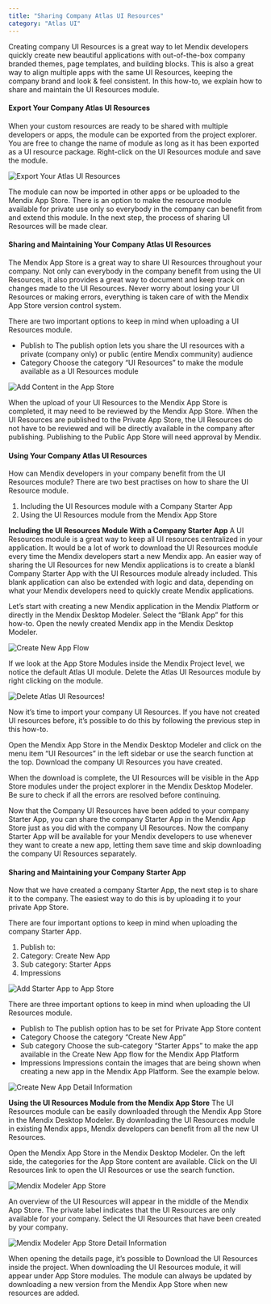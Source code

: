 ```yaml
---
title: "Sharing Company Atlas UI Resources"
category: "Atlas UI"
---
```


Creating company UI Resources is a great way to let Mendix developers quickly create new beautiful applications with out-of-the-box company branded themes, page templates, and building blocks. This is also a great way to align multiple apps with the same UI Resources, keeping the company brand and look & feel consistent. In this how-to, we explain how to share and maintain the UI Resources module.

#### Export Your Company Atlas UI Resources

When your custom resources are ready to be shared with multiple developers or apps, the module can be exported from the project explorer. You are free to change the name of module as long as it has been exported as a UI resource package. Right-click on the UI Resources module and save the module.

![Export Your Atlas UI Resources](attachments/howto/sharing_export_uiresources.png)

The module can now be imported in other apps or be uploaded to the Mendix App Store. There is an option to make the resource module available for private use only so everybody in the company can benefit from and extend this module. In the next step, the process of sharing UI Resources will be made clear.

#### Sharing and Maintaining Your Company Atlas UI Resources

The Mendix App Store is a great way to share UI Resources throughout your company. Not only can everybody in the company benefit from using the UI Resources, it also provides a great way to document and keep track on changes made to the UI Resources. Never worry about losing your UI Resources or making errors, everything is taken care of with the Mendix App Store version control system.

There are two important options to keep in mind when uploading a UI Resources module.

* Publish to
  The publish option lets you share the UI resources with a private (company only) or public (entire Mendix community) audience
* Category
  Choose the category “UI Resources” to make the module available as a UI Resources module

![Add Content in the App Store](attachments/howto/sharing_appstore_addcontent.png)

When the upload of your UI Resources to the Mendix App Store is completed, it may need to be reviewed by the Mendix App Store. When the UI Resources are published to the Private App Store, the UI Resources do not have to be reviewed and will be directly available in the company after publishing. Publishing to the Public App Store will need approval by Mendix.

#### Using Your Company Atlas UI Resources

How can Mendix developers in your company benefit from the UI Resources module? There are two best practises on how to share the UI Resource module.

1. Including the UI Resources module with a Company Starter App
2. Using the UI Resources module from the Mendix App Store

__Including the UI Resources Module With a Company Starter App__
A UI Resources module is a great way to keep all UI resources centralized in your application. It would be a lot of work to download the UI Resources module every time the Mendix developers start a new Mendix app. An easier way of sharing the UI Resources for new Mendix applications is to create a blankl Company Starter App with the UI Resources module already included. This blank application can also be extended with logic and data, depending on what your Mendix developers need to quickly create Mendix applications.

Let’s start with creating a new Mendix application in the Mendix Platform or directly in the Mendix Desktop Modeler. Select the “Blank App” for this how-to. Open the newly created Mendix app in the Mendix Desktop Modeler.

![Create New App Flow](attachments/howto/sharing_createnewapp.png)

If we look at the App Store Modules inside the Mendix Project level, we notice the default Atlas UI module. Delete the Atlas UI Resources module by right clicking on the module.

![Delete Atlas UI Resources](attachments/howto/sharing_delete_module.png)!

Now it’s time to import your company UI Resources. If you have not created UI resources before, it’s possible to do this by following the previous step in this how-to.

Open the Mendix App Store in the Mendix Desktop Modeler and click on the menu item “UI Resources” in the left sidebar or use the search function at the top. Download the company UI Resources you have created.

When the download is complete, the UI Resources will be visible in the App Store modules under the project explorer in the Mendix Desktop Modeler. Be sure to check if all the errors are resolved before continuing.

Now that the Company UI Resources have been added to your company Starter App, you can share the company Starter App in the Mendix App Store just as you did with the company UI Resources. Now the company Starter App will be available for your Mendix developers to use whenever they want to create a new app, letting them save time and skip downloading the company UI Resources separately.

#### Sharing and Maintaining your Company Starter App

Now that we have created a company Starter App, the next step is to share it to the company. The easiest way to do this is by uploading it to your private App Store.

There are four important options to keep in mind when uploading the company Starter App.

1. Publish to:
2. Category: Create New App
3. Sub category: Starter Apps
4. Impressions

![Add Starter App to App Store](attachments/howto/sharing_appstore_addcontent_starterapp.png)

There are three important options to keep in mind when uploading the UI Resources module.

* Publish to
  The publish option has to be set for Private App Store content
* Category
  Choose the category “Create New App”
* Sub category
  Choose the sub-category “Starter Apps” to make the app available in the Create New App flow for the Mendix App Platform
* Impressions
  Impressions contain the images that are being shown when creating a new app in the Mendix App Platform. See the example below.

![Create New App Detail Information](attachments/howto/sharing_createnewapp_detail.png)

__Using the UI Resources Module from the Mendix App Store__
The UI Resources module can be easily downloaded through the Mendix App Store in the Mendix Desktop Modeler. By downloading the UI Resources module in existing Mendix apps, Mendix developers can benefit from all the new UI Resources.

Open the Mendix App Store in the Mendix Desktop Modeler. On the left side, the categories for the App Store content are available. Click on the UI Resources link to open the UI Resources or use the search function.

![Mendix Modeler App Store](attachments/howto/sharing_appstore_modeler.png)

An overview of the UI Resources will appear in the middle of the Mendix App Store. The private label indicates that the UI Resources are only available for your company. Select the UI Resources that have been created by your company.

![Mendix Modeler App Store Detail Information](attachments/howto/sharing_appstoredetail_modeler.png)

When opening the details page, it’s possible to Download the UI Resources inside the project. When downloading the UI Resources module, it will appear under App Store modules. The module can always be updated by downloading a new version from the Mendix App Store when new resources are added.

